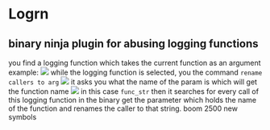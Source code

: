 # Logrn
## binary ninja plugin for abusing logging functions

you find a logging function which takes the current function as an argument example:
![](https://cdn.discordapp.com/attachments/675073564508028968/760946073542983710/unknown.png)
while the logging function is selected, you the command `rename callers to arg`
![](https://cdn.discordapp.com/attachments/675073564508028968/760946299943124992/unknown.png)
it asks you what the name of the param is which will get the function name
![](https://cdn.discordapp.com/attachments/675073564508028968/760946419254689873/unknown.png)
in this case `func_str`
then it searches for every call of this logging function in the binary get the parameter which holds the name of the function and renames the caller to that string. boom 2500 new symbols
